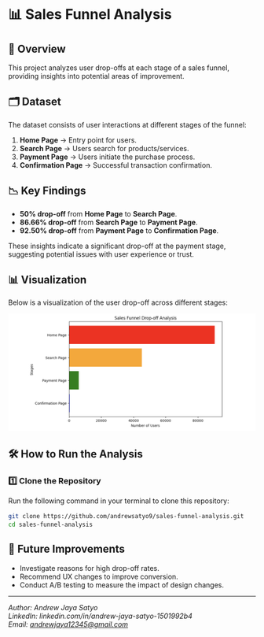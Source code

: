 # 📊 Sales Funnel Analysis

## 📌 Overview
This project analyzes user drop-offs at each stage of a sales funnel, providing insights into potential areas of improvement.

## 🗂 Dataset
The dataset consists of user interactions at different stages of the funnel:
1. **Home Page** → Entry point for users.
2. **Search Page** → Users search for products/services.
3. **Payment Page** → Users initiate the purchase process.
4. **Confirmation Page** → Successful transaction confirmation.

## 📉 Key Findings
- **50% drop-off** from **Home Page** to **Search Page**.
- **86.66% drop-off** from **Search Page** to **Payment Page**.
- **92.50% drop-off** from **Payment Page** to **Confirmation Page**.

These insights indicate a significant drop-off at the payment stage, suggesting potential issues with user experience or trust.

## 📊 Visualization
Below is a visualization of the user drop-off across different stages:

![Sales Funnel Chart](sales_funnel_chart.png)

## 🛠️ How to Run the Analysis
### 1️⃣ Clone the Repository
Run the following command in your terminal to clone this repository:

```bash
git clone https://github.com/andrewsatyo9/sales-funnel-analysis.git
cd sales-funnel-analysis
```

## 🚀 Future Improvements
- Investigate reasons for high drop-off rates.
- Recommend UX changes to improve conversion.
- Conduct A/B testing to measure the impact of design changes.

---
*Author: Andrew Jaya Satyo*  
*LinkedIn: linkedin.com/in/andrew-jaya-satyo-1501992b4*  
*Email: andrewjaya12345@gmail.com*  
